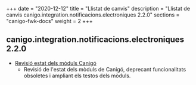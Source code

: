 +++
date        = "2020-12-12"
title       = "Llistat de canvis"
description = "Llistat de canvis canigo.integration.notificacions.electroniques 2.2.0"
sections    = "canigo-fwk-docs"
weight		= 2
+++

## canigo.integration.notificacions.electroniques 2.2.0

- [Revisió estat dels mòduls Canigó](/noticies/2020-03-24-Revisio_estat_moduls_Canigo_3.4)
   - Revisió de l'estat dels mòduls de Canigó, deprecant funcionalitats obsoletes i ampliant els testos dels mòduls.